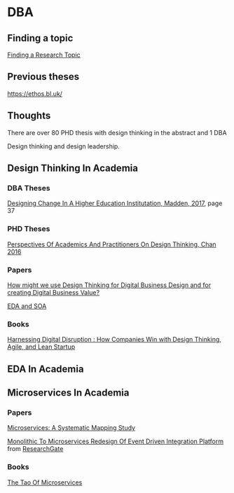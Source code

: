 # DBA

## Finding a topic
[Finding a Research Topic](https://ebs.online.hw.ac.uk/documents/Finding_A_Research_Topic.pdf)

## Previous theses
https://ethos.bl.uk/

## Thoughts
There are over 80 PHD thesis with design thinking in the abstract and 1 DBA

Design thinking and design leadership.

## Design Thinking In Academia
### DBA Theses

[Designing Change In A Higher Education Institutation, Madden, 2017](https://repository.cardiffmet.ac.uk/bitstream/handle/10369/9930/Final%20Thesis%20Heather%20Madden.pdf?sequence=1&isAllowed=y), page 37

### PHD Theses
[Perspectives Of Academics And Practitioners On Design Thinking, Chan 2016](https://repository.lboro.ac.uk/articles/thesis/Perspectives_of_academics_and_practitioners_on_design_thinking/9356960)

### Papers
[How might we use Design Thinking for Digital Business Design and for creating Digital Business Value?](https://www.econstor.eu/bitstream/10419/184931/1/Baum.pdf)

[EDA and SOA](https://www.omg.org/soa/Uploaded%20Docs/EDA/bda2-2-06cc.pdf)

### Books
[Harnessing Digital Disruption : How Companies Win with Design Thinking, Agile, and Lean Startup](https://books.google.no/books?hl=en&lr=&id=yRkOEAAAQBAJ&oi=fnd&pg=PT6&dq=microservices+design+thinking&ots=3lsWHoHGmA&sig=bPj444IRJZsq3u67ZxUy7JFIBuY&redir_esc=y#v=onepage&q=microservices%20design%20thinking&f=false)

## EDA In Academia

## Microservices In Academia
### Papers
[Microservices: A Systematic Mapping Study](https://www.scitepress.org/Papers/2016/57855/57855.pdf)

[Monolithic To Microservices Redesign Of Event Driven Integration Platform](https://github.com/mad-folio/DBA/files/6872364/MonolithictoMicroservicesredesignofeventdrivenintegrationplatform.pdf) from [ResearchGate](https://www.researchgate.net/publication/326699683_Monolithic_to_microservices_redesign_of_event_driven_integration_platform)

### Books
[The Tao Of Microservices](https://books.google.no/books?hl=en&lr=&id=wTozEAAAQBAJ&oi=fnd&pg=PT16&dq=microservices+design+thinking&ots=sI4Li9u_J8&sig=HMSL_RrpHVCiypvWmZwgit0bPbs&redir_esc=y#v=onepage&q=microservices%20design%20thinking&f=false)
